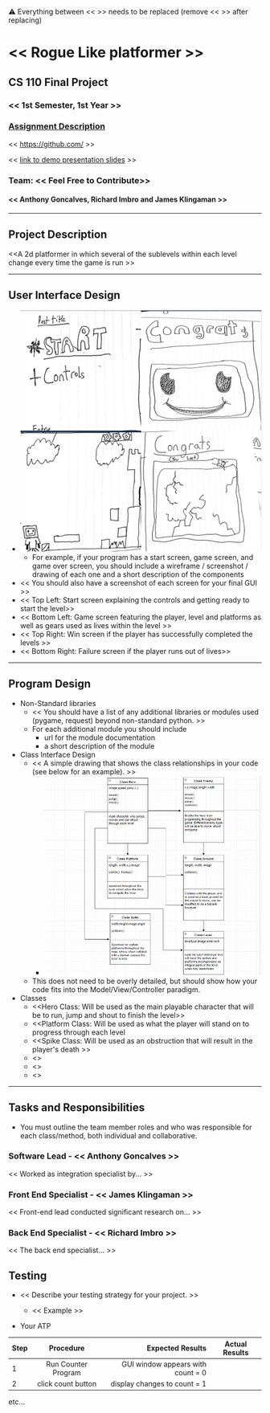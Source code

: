 :warning: Everything between << >> needs to be replaced (remove << >> after replacing)

# << Rogue Like platformer >>
## CS 110 Final Project
### << 1st Semester, 1st Year >>
### [Assignment Description](https://drive.google.com/open?id=1HLIk-539N9KiAAG1224NWpFyEl4RsPVBwtBZ9KbjicE)

<< [https://github.com/<repo>](#) >>

<< [link to demo presentation slides](#) >>

### Team: << Feel Free to Contribute>>
#### << Anthony Goncalves, Richard Imbro and James Klingaman >>

***

## Project Description
<<A 2d platformer in which several of the sublevels within each level change every time the game is run >>

***    

## User Interface Design
* ![class diagram](assets/readMeData/gui_sketch.png)
    * For example, if your program has a start screen, game screen, and game over screen, you should include a wireframe / screenshot / drawing of each one and a short description of the components
* << You should also have a screenshot of each screen for your final GUI >>
* << Top Left: Start screen explaining the controls and getting ready to start the level>>
* << Bottom Left: Game screen featuring the player, level and platforms as well as gears used as lives within the level >>
* << Top Right: Win screen if the player has successfully completed the levels >>
* << Bottom Right: Failure screen if the player runs out of lives>>
***        

## Program Design
* Non-Standard libraries
    * << You should have a list of any additional libraries or modules used (pygame, request) beyond non-standard python. >>
    * For each additional module you should include
        * url for the module documentation
        * a short description of the module
* Class Interface Design
    * << A simple drawing that shows the class relationships in your code (see below for an example). >>
        * ![class diagram](assets/readMeData/flow_chart.png)
    * This does not need to be overly detailed, but should show how your code fits into the Model/View/Controller paradigm.
* Classes
    * <<Hero Class: Will be used as the main playable character that will be to run, jump and shout to finish the level>>
    * <<Platform Class: Will be used as what the player will stand on to progress through each level
    * <<Spike Class: Will be used as an obstruction that will result in the player's death  >>
    * <<Enemy Class: Will be used to block the enemy from finishing the level through causing the player to die on contact>>
    * <<Ground Class: Used as the ground of the level the player will walk on however can also be used as an obstacle such as lava floor depending on slight modification>>
    * <<Level Class: Code for each individual sub level within the code >>

***

## Tasks and Responsibilities
* You must outline the team member roles and who was responsible for each class/method, both individual and collaborative.

### Software Lead - << Anthony Goncalves >>

<< Worked as integration specialist by... >>

### Front End Specialist - << James Klingaman >>

<< Front-end lead conducted significant research on... >>

### Back End Specialist - << Richard Imbro >>

<< The back end specialist... >>

## Testing
* << Describe your testing strategy for your project. >>
    * << Example >>

* Your ATP

| Step                  | Procedure     | Expected Results  | Actual Results |
| ----------------------|:-------------:| -----------------:| -------------- |
|  1  | Run Counter Program  | GUI window appears with count = 0  |          |
|  2  | click count button  | display changes to count = 1 |                 |
etc...
